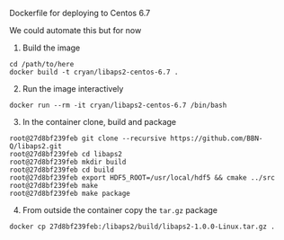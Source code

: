 Dockerfile for deploying to Centos 6.7

We could automate this but for now

1. Build the image
```shell
cd /path/to/here
docker build -t cryan/libaps2-centos-6.7 .
```
2. Run the image interactively
```shell
docker run --rm -it cryan/libaps2-centos-6.7 /bin/bash
```
3. In the container clone, build and package
```shell
root@27d8bf239feb git clone --recursive https://github.com/BBN-Q/libaps2.git
root@27d8bf239feb cd libaps2
root@27d8bf239feb mkdir build
root@27d8bf239feb cd build
root@27d8bf239feb export HDF5_ROOT=/usr/local/hdf5 && cmake ../src
root@27d8bf239feb make
root@27d8bf239feb make package
```
4. From outside the container copy the `tar.gz` package
```shell
docker cp 27d8bf239feb:/libaps2/build/libaps2-1.0.0-Linux.tar.gz .
```

